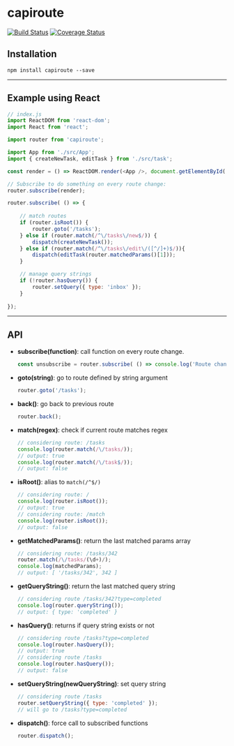 # capiroute

[![Build Status](https://www.travis-ci.org/calimaborges/capiroute.svg?branch=master)](https://www.travis-ci.org/calimaborges/capiroute)
[![Coverage Status](https://coveralls.io/repos/github/calimaborges/capiroute/badge.svg?branch=master)](https://coveralls.io/github/calimaborges/capiroute?branch=master)

## Installation

```
npm install capiroute --save
```

---
## Example using React

```javascript
// index.js
import ReactDOM from 'react-dom';
import React from 'react';

import router from 'capiroute';

import App from './src/App';
import { createNewTask, editTask } from './src/task';

const render = () => ReactDOM.render(<App />, document.getElementById('root'));

// Subscribe to do something on every route change: 
router.subscribe(render);

router.subscribe( () => {
    
    // match routes
    if (router.isRoot()) {
        router.goto('/tasks');
    } else if (router.match(/^\/tasks\/new$/)) {
        dispatch(createNewTask());
    } else if (router.match(/^\/tasks\/edit\/([^/]+)$/)){
        dispatch(editTask(router.matchedParams()[1]));
    }

    // manage query strings
    if (!router.hasQuery()) {
        router.setQuery({ type: 'inbox' });
    }
    
});
```

---
## API

* **subscribe(function)**: call function on every route change.
    
    ```javascript
    const unsubscribe = router.subscribe( () => console.log('Route changed!') );
    ```
    
* **goto(string)**: go to route defined by string argument
 
    ```javascript
    router.goto('/tasks');
    ```

* **back()**: go back to previous route

    ```javascript
    router.back();
    ```
    
* **match(regex)**: check if current route matches regex
 
    ```javascript
    // considering route: /tasks
    console.log(router.match(/\/tasks/));
    // output: true
    console.log(router.match(/\/task$/));
    // output: false
    ```
        
* **isRoot()**: alias to `match(/^$/)`

    ```javascript
    // considering route: /
    console.log(router.isRoot());
    // output: true
    // considering route: /match
    console.log(router.isRoot());
    // output: false
    ```
    
        
* **getMatchedParams()**: return the last matched params array
 
    ```javascript
    // considering route: /tasks/342
    router.match(/\/tasks/(\d+)/);
    console.log(matchedParams);
    // output: [ '/tasks/342', 342 ]
    ```

* **getQueryString()**: return the last matched query string
 
    ```javascript
    // considering route /tasks/342?type=completed
    console.log(router.queryString());
    // output: { type: 'completed' }
    ```

* **hasQuery()**: returns if query string exists or not

    ```javascript
    // considering route /tasks?type=completed
    console.log(router.hasQuery());
    // output: true
    // considering route /tasks
    console.log(router.hasQuery());
    // output: false
    ```
* **setQueryString(newQueryString)**: set query string

    ```javascript
    // considering route /tasks
    router.setQueryString({ type: 'completed' });
    // will go to /tasks?type=completed
    ```
    
* **dispatch()**: force call to subscribed functions
  
    ```javascript
    router.dispatch();
    ```
